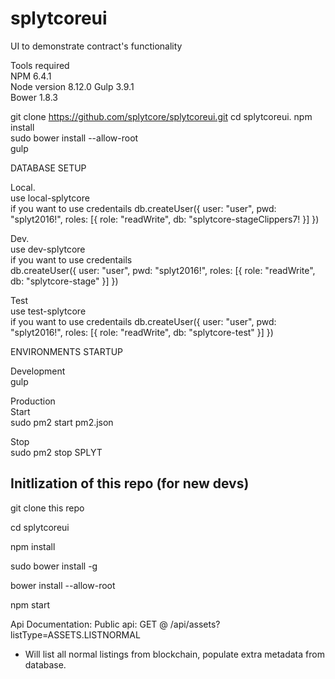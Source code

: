 # splytcoreui
UI to demonstrate contract's functionality


Tools required  
NPM 6.4.1  
Node version 8.12.0
Gulp  3.9.1   
Bower 1.8.3   


git clone https://github.com/splytcore/splytcoreui.git
cd splytcoreui. 
npm install    
sudo bower install --allow-root  
gulp  

DATABASE SETUP  

Local.     
use local-splytcore  
if you want to use credentails 
  db.createUser({ user: "user", pwd: "splyt2016!", roles: [{ role: "readWrite", db: "splytcore-stageClippers7!
   }] })  


Dev.     
use dev-splytcore  
if you want to use credentails   
	db.createUser({ user: "user", pwd: "splyt2016!", roles: [{ role: "readWrite", db: "splytcore-stage" }] })  

Test  
use test-splytcore   
if you want to use credentails 
  db.createUser({ user: "user", pwd: "splyt2016!", roles: [{ role: "readWrite", db: "splytcore-test" }] })  


ENVIRONMENTS STARTUP  

Development  
gulp  

Production  
Start    
sudo pm2 start pm2.json  

Stop     
sudo pm2 stop SPLYT


## Initlization of this repo (for new devs)
git clone this repo

cd splytcoreui

npm install

sudo bower install -g

bower install --allow-root

npm start


Api Documentation:
Public api:
GET @ /api/assets?listType=ASSETS.LISTNORMAL
  - Will list all normal listings from blockchain, populate extra metadata from database.